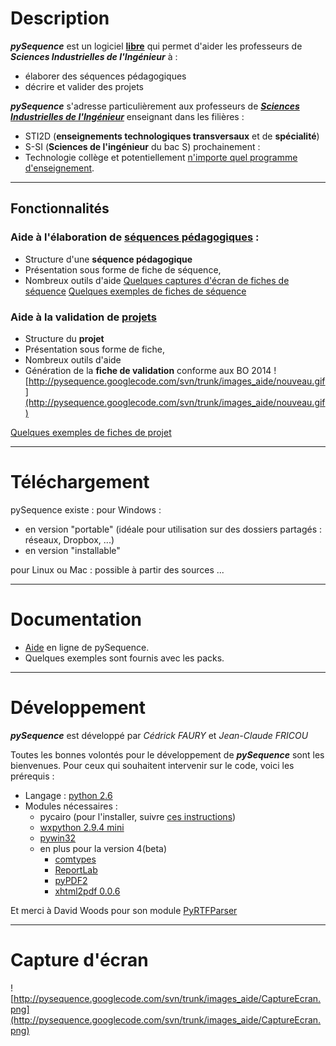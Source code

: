 # Description #
_**pySequence**_ est un logiciel **[libre](http://www.gnu.org/licenses/gpl.html)** qui permet d'aider les professeurs de _**Sciences Industrielles de l'Ingénieur**_ à :
  * élaborer des séquences pédagogiques
  * décrire et valider des projets

_**pySequence**_ s'adresse particulièrement aux professeurs de _**[Sciences Industrielles de l'Ingénieur](http://fr.wikipedia.org/wiki/Sciences_de_l%27ing%C3%A9nieur)**_ enseignant dans les filières :
  * STI2D (**enseignements technologiques transversaux** et de **spécialité**)
  * S-SI (**Sciences de l'ingénieur** du bac S)
prochainement :
  * Technologie collège
et potentiellement [n'importe quel programme d'enseignement](Nouveau_programme.md).


---


## Fonctionnalités ##
### Aide à l'élaboration de [séquences pédagogiques](Fonctionalite_Seq.md) : ###
  * Structure d'une **séquence pédagogique**
  * Présentation sous forme de fiche de séquence,
  * Nombreux outils d'aide
[Quelques captures d'écran de fiches de séquence](captures_ecran.md)
[Quelques exemples de fiches de séquence](ExemplesSequences.md)

### Aide à la validation de [projets](Fonctionnalite_Prj.md) ###
  * Structure du **projet**
  * Présentation sous forme de fiche,
  * Nombreux outils d'aide
  * Génération de la **fiche de validation** conforme aux BO 2014 ![http://pysequence.googlecode.com/svn/trunk/images_aide/nouveau.gif](http://pysequence.googlecode.com/svn/trunk/images_aide/nouveau.gif)

[Quelques exemples de fiches de projet](ExemplesProjets.md)


---


# Téléchargement #
pySequence existe :
pour Windows :
  * en version "portable" (idéale pour utilisation sur des dossiers partagés : réseaux, Dropbox, ...)
  * en version "installable"

pour Linux ou Mac :
possible à partir des sources ...


---


# Documentation #
  * [Aide](Aide.md) en ligne de pySequence.
  * Quelques exemples sont fournis avec les packs.


---


# Développement #
_**pySequence**_ est développé par _Cédrick FAURY_ et _Jean-Claude FRICOU_

Toutes les bonnes volontés pour le développement de _**pySequence**_ sont les bienvenues.
Pour ceux qui souhaitent intervenir sur le code, voici les prérequis :
  * Langage : [python 2.6](http://www.python.org/ftp/python/2.6.6/python-2.6.6.msi)
  * Modules nécessaires :
    * pycairo (pour l'installer, suivre [ces instructions](http://www.matan.ca/install-cairo-wxpyton-pycairo-python-windows))
    * [wxpython 2.9.4 mini](http://wxpython.org/)
    * [pywin32](http://sourceforge.net/projects/pywin32/files/pywin32/Build216/)
    * en plus pour la version 4(beta)
      * [comtypes](http://sourceforge.net/projects/comtypes/files/comtypes/0.6.2/)
      * [ReportLab](http://www.reportlab.com/ftp/reportlab-2.7.win32-py2.6.exe)
      * [pyPDF2](https://pypi.python.org/pypi/PyPDF2/1.18)
      * [xhtml2pdf 0.0.6](https://pypi.python.org/pypi/xhtml2pdf)

Et merci à David Woods pour son module [PyRTFParser](http://www.transana.org/developers/PyRTFParser/)


---


# Capture d'écran #
![http://pysequence.googlecode.com/svn/trunk/images_aide/CaptureEcran.png](http://pysequence.googlecode.com/svn/trunk/images_aide/CaptureEcran.png)